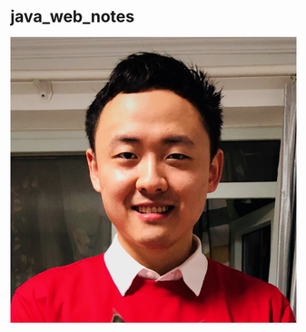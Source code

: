 # java_web_notes



![未命名](https://raw.githubusercontent.com/aihy/java_web_notes/main/img/%E6%9C%AA%E5%91%BD%E5%90%8D.png)

